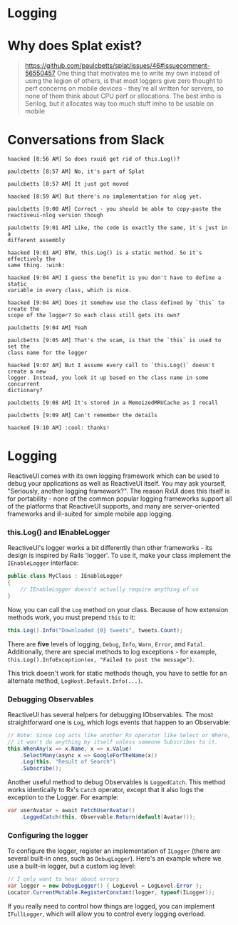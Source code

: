 # Logging


# Why does Splat exist?
> https://github.com/paulcbetts/splat/issues/46#issuecomment-56550457
    One thing that motivates me to write my own instead of using the legion of others, is that most loggers give zero thought to perf concerns on mobile devices - they're all written for servers, so none of them think about CPU perf or allocations. The best imho is Serilog, but it allocates way too much stuff imho to be usable on mobile

# Conversations from Slack  

    haacked [8:56 AM] So does rxui6 get rid of this.Log()?

    paulcbetts [8:57 AM] No, it's part of Splat

    paulcbetts [8:57 AM] It just got moved

    haacked [8:59 AM] But there's no implementation for nlog yet.

    paulcbetts [9:00 AM] Correct - you should be able to copy-paste the
    reactiveui-nlog version though

    paulcbetts [9:01 AM] Like, the code is exactly the same, it's just in a
    different assembly

    haacked [9:01 AM] BTW, this.Log() is a static method. So it's effectively the
    same thing. :wink:

    haacked [9:04 AM] I guess the benefit is you don't have to define a static
    variable in every class, which is nice.

    haacked [9:04 AM] Does it somehow use the class defined by `this` to create the
    scope of the logger? So each class still gets its own?

    paulcbetts [9:04 AM] Yeah

    paulcbetts [9:05 AM] That's the scam, is that the `this` is used to set the
    class name for the logger

    haacked [9:07 AM] But I assume every call to `this.Log()` doesn't create a new
    logger. Instead, you look it up based on the class name in some concurrent
    dictionary?

    paulcbetts [9:08 AM] It's stored in a MemoizedMRUCache as I recall

    paulcbetts [9:09 AM] Can't remember the details

    haacked [9:10 AM] :cool: thanks!

# Logging

ReactiveUI comes with its own logging framework which can be used to debug
your applications as well as ReactiveUI itself. You may ask yourself,
"Seriously, another logging framework?". The reason RxUI does this itself is
for portability - none of the common popular logging frameworks support all of
the platforms that ReactiveUI supports, and many are server-oriented
frameworks and ill-suited for simple mobile app logging.

### this.Log() and IEnableLogger

ReactiveUI's logger works a bit differently than other frameworks - its
design is inspired by Rails 'logger'. To use it, make your class implement the
`IEnableLogger` interface:

```cs
public class MyClass : IEnableLogger
{
    // IEnableLogger doesn't actually require anything of us
}
```

Now, you can call the `Log` method on your class. Because of how extension
methods work, you must prepend `this` to it:

```cs
this.Log().Info("Downloaded {0} tweets", tweets.Count);
```

There are **five** levels of logging, `Debug`, `Info`, `Warn`, `Error`, and
`Fatal`. Additionally, there are special methods to log exceptions - for
example, `this.Log().InfoException(ex, "Failed to post the message")`.

This trick doesn't work for static methods though, you have to settle for an
alternate method, `LogHost.Default.Info(...)`.

### Debugging Observables

ReactiveUI has several helpers for debugging IObservables. The most
straightforward one is `Log`, which logs events that happen to an Observable:

```cs
// Note: Since Log acts like another Rx operator like Select or Where,
// it won't do anything by itself unless someone Subscribes to it.
this.WhenAny(x => x.Name, x => x.Value)
    .SelectMany(async x => GoogleForTheName(x))
    .Log(this, "Result of Search")
    .Subscribe();
```

Another useful method to debug Observables is `LoggedCatch`. This method works
identically to Rx's `Catch` operator, except that it also logs the exception
to the Logger. For example:

```cs
var userAvatar = await FetchUserAvatar()
    .LoggedCatch(this, Observable.Return(default(Avatar)));
```

### Configuring the logger

To configure the logger, register an implementation of `ILogger` (there are
several built-in ones, such as `DebugLogger`). Here's an example where we use
a built-in logger, but a custom log level:

```cs
// I only want to hear about errors
var logger = new DebugLogger() { LogLevel = LogLevel.Error };
Locator.CurrentMutable.RegisterConstant(logger, typeof(ILogger));
```

If you really need to control how things are logged, you can implement
`IFullLogger`, which will allow you to control every logging overload.

